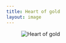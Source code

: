 ```yaml
---
title: Heart of gold
layout: image
---
```

<figure>
<img src="/img/emil-drawing/IMG_0342.jpg" alt="Heart of gold">
</figure>

